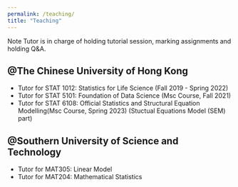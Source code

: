 ```yaml
---
permalink: /teaching/
title: "Teaching"
---
```


Note Tutor is in charge of holding tutorial session, marking assignments and holding Q&A.

## @The Chinese University of Hong Kong
- Tutor for STAT 1012: Statistics for Life Science (Fall 2019 - Spring 2022)
- Tutor for STAT 5101: Foundation of Data Science (Msc Course, Fall 2021)
- Tutor for STAT 6108: Official Statistics and Structural Equation Modelling(Msc Course, Spring 2023) (Stuctual Equations Model (SEM) part) 

## @Southern University of Science and Technology
- Tutor for MAT305: Linear Model
- Tutor for MAT204: Mathematical Statistics
